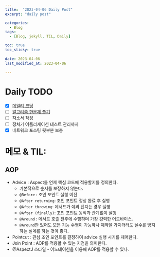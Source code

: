 ```yaml
---
title:  "2023-04-06 Daily Post"
excerpt: "daily post"

categories:
  - Blog
tags:
  - [Blog, jekyll, TIL, Daily]

toc: true
toc_sticky: true
 
date: 2023-04-06
last_modified_at: 2023-04-06

---
```


# Daily TODO

- [x] [데일리 코딩](https://urclass.codestates.com/classroom/33)
- [ ] [알고리즘 한문제 풀기](https://www.acmicpc.net/problem/12886)
- [ ] 자소서 작성
- [ ] 정처기 어플리케이션 테스트 관리까지
- [x] 네트워크 포스팅 뒷부분 보충

# 메모 & TIL: 



## AOP

- Advice : Aspect를 언제 핵심 코드에 적용할지를 정의한다.
	- 기본적으로 순서를 보장하지 않는다.
	- `@Before` : 조인 포인트 실행 이전
	- `@After returning`: 조인 포인트 정상 완료 후 실행
	- `@After throwing`: 메서드가 예외 던지는 경우 실행
	- `@After (finally)`: 조인 포인트 동작과 관계없이 실행
	- `@Around` : 메서드 호출 전후에 수행하며 가장 강력한 어드바이스. 
	- `@Around`만 있어도 모든 기능 수행이 가능하나 제약을 가지더라도 실수를 방지하는 설계를 하는 것이  좋다.
- Pointcut : 관심 조인 포인트를 결정하여 advice 실행 시기를 제어한다.
- Join Point : AOP를 적용할 수 있는 지점을 의미한다.
- @AspectJ 스타일 - 어노테이션을 이용해 AOP를 적용할 수 있다.